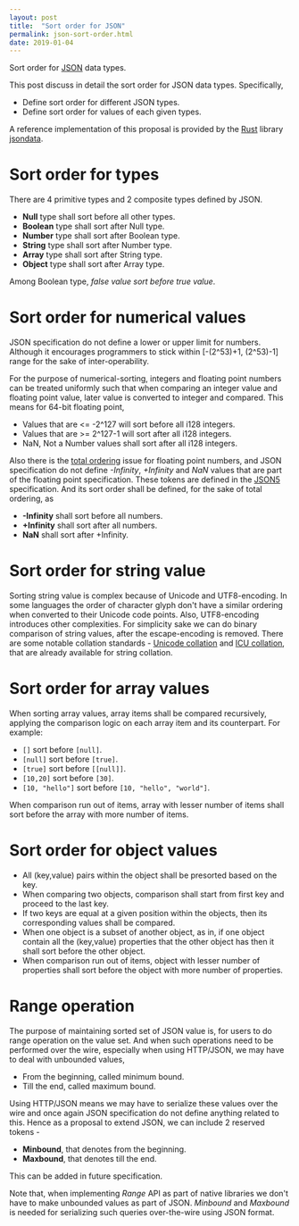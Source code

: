 ```yaml
---
layout: post
title:  "Sort order for JSON"
permalink: json-sort-order.html
date: 2019-01-04
---
```


Sort order for [JSON][json] data types.

This post discuss in detail the sort order for JSON data types. Specifically,

* Define sort order for different JSON types.
* Define sort order for values of each given types.

A reference implementation of this proposal is provided by the [Rust][rust]
library [jsondata][jsondata].

Sort order for types
====================

There are 4 primitive types and 2 composite types defined by JSON.

* **Null** type shall sort before all other types.
* **Boolean** type shall sort after Null type.
* **Number** type shall sort after Boolean type.
* **String** type shall sort after Number type.
* **Array** type shall sort after String type.
* **Object** type shall sort after Array type.

Among Boolean type, _false value sort before true value_.

Sort order for numerical values
===============================

JSON specification do not define a lower or upper limit for
numbers. Although it encourages programmers to stick within
[-(2^53)+1, (2^53)-1] range for the sake of inter-operability.

For the purpose of numerical-sorting, integers and floating point
numbers can be treated uniformly such that when comparing an integer
value and floating point value, later value is converted to
integer and compared. This means for 64-bit floating point,

* Values that are <= -2^127 will sort before all i128 integers.
* Values that are >= 2^127-1 will sort after all i128 integers.
* NaN, Not a Number values shall sort after all i128 integers.

Also there is the [total ordering][totalorder] issue for floating
point numbers, and JSON specification do not define _-Infinity_,
_+Infinity_ and _NaN_ values that are part of the floating point
specification. These tokens are defined in the [JSON5][json5]
specification. And its sort order shall be defined, for the
sake of total ordering, as

* **-Infinity** shall sort before all numbers.
* **+Infinity** shall sort after all numbers.
* **NaN** shall sort after +Infinity.

Sort order for string value
===========================

Sorting string value is complex because of Unicode and UTF8-encoding.
In some languages the order of character glyph don't have a
similar ordering when converted to their Unicode code points.
Also, UTF8-encoding introduces other complexities. For simplicity
sake we can do binary comparison of string values, after the
escape-encoding is removed. There are some notable collation standards -
[Unicode collation](http://unicode.org/reports/tr10) and
[ICU collation](http://userguide.icu-project.org/collation), that are
already available for string collation.

Sort order for array values
===========================

When sorting array values, array items shall be compared recursively,
applying the comparison logic on each array item and its counterpart.
For example:

* ``[]`` sort before ``[null]``.
* ``[null]`` sort before ``[true]``.
* ``[true]`` sort before ``[[null]]``.
* ``[10,20]`` sort before ``[30]``.
* ``[10, "hello"]`` sort before ``[10, "hello", "world"]``.

When comparison run out of items, array with lesser number of
items shall sort before the array with more number of items.

Sort order for object values
============================

* All (key,value) pairs within the object shall be presorted based on
  the key.
* When comparing two objects, comparison shall start from first key and
  proceed to the last key.
* If two keys are equal at a given position within the objects, then
  its corresponding values shall be compared.
* When one object is a subset of another object, as in, if one object
  contain all the (key,value) properties that the other object has then
  it shall sort before the other object.
* When comparison run out of items, object with lesser number of
  properties shall sort before the object with more number of properties.

Range operation
===============

The purpose of maintaining sorted set of JSON value is, for users
to do range operation on the value set. And when such operations
need to be performed over the wire, especially when using HTTP/JSON,
we may have to deal with unbounded values,

* From the beginning, called minimum bound.
* Till the end, called maximum bound.

Using HTTP/JSON means we may have to serialize these values over the
wire and once again JSON specification do not define anything related
to this. Hence as a proposal to extend JSON, we can include 2 reserved
tokens -

* **Minbound**, that denotes from the beginning.
* **Maxbound**, that denotes till the end.

This can be added in future specification.

Note that, when implementing _Range_ API as part of native libraries
we don't have to make unbounded values as part of JSON. _Minbound_
and _Maxbound_ is needed for serializing such queries over-the-wire
using JSON format.

[json]: https://tools.ietf.org/html/rfc8259
[json5]: http://json5.org
[totalorder]: https://en.wikipedia.org/wiki/Total_order
[rust]: https://www.rust-lang.org/
[jsondata]: https://github.com/bnclabs/jsondata
